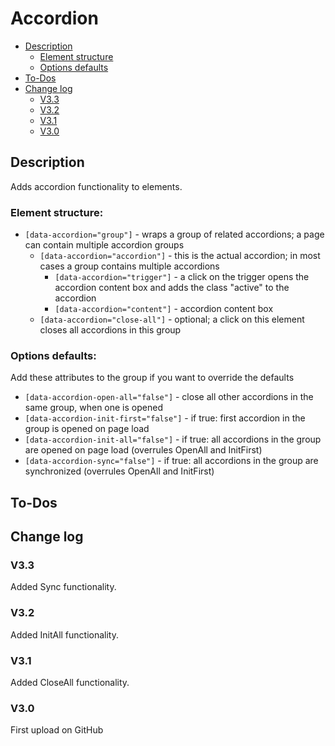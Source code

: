 # Accordion
- [Description](#description)
    - [Element structure](#element-structure)
    - [Options defaults](#options-defaults)
- [To-Dos](#to-dos)
- [Change log](#change-log)
    - [V3.3](#v33)
    - [V3.2](#v32)
    - [V3.1](#v31)
    - [V3.0](#v30)

## Description
Adds accordion functionality to elements.
### Element structure:
- `[data-accordion="group"]` - wraps a group of related accordions; a page can contain multiple accordion groups
    - `[data-accordion="accordion"]` - this is the actual accordion; in most cases a group contains multiple accordions
        - `[data-accordion="trigger"]` - a click on the trigger opens the accordion content box and adds the class "active" to the accordion
        - `[data-accordion="content"]` - accordion content box
    - `[data-accordion="close-all"]` - optional; a click on this element closes all accordions in this group
### Options defaults:
Add these attributes to the group if you want to override the defaults
- `[data-accordion-open-all="false"]` - close all other accordions in the same group, when one is opened
- `[data-accordion-init-first="false"]` - if true: first accordion in the group is opened on page load
- `[data-accordion-init-all="false"]` - if true: all accordions in the group are opened on page load (overrules OpenAll and InitFirst)
- `[data-accordion-sync="false"]` - if true: all accordions in the group are synchronized (overrules OpenAll and InitFirst)

## To-Dos

## Change log
### V3.3
Added Sync functionality.
### V3.2
Added InitAll functionality.
### V3.1
Added CloseAll functionality.
### V3.0
First upload on GitHub